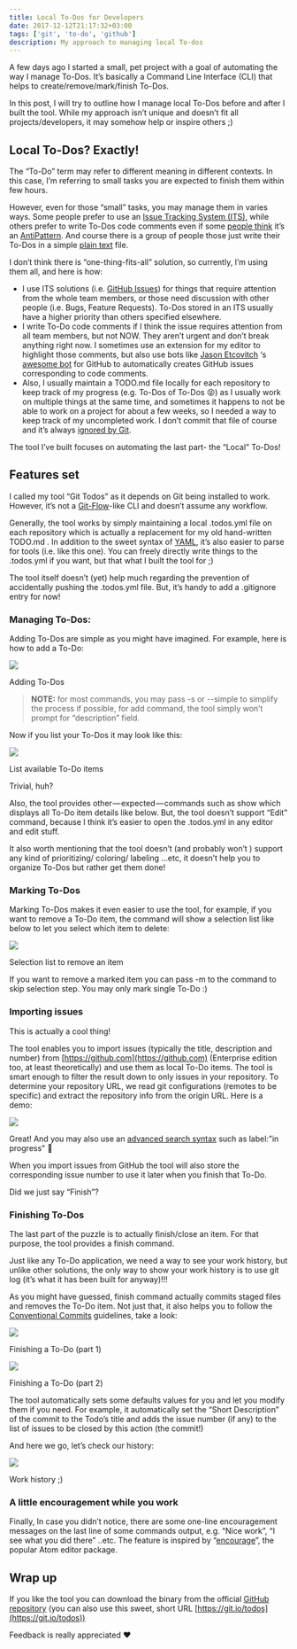 ```yaml
---
title: Local To-Dos for Developers
date: 2017-12-12T21:17:32+03:00
tags: ['git', 'to-do', 'github']
description: My approach to managing local To-dos
---
```


A few days ago I started a small, pet project with a goal of automating the way I manage To-Dos. It’s basically a Command Line Interface (CLI) that helps to create/remove/mark/finish To-Dos.

In this post, I will try to outline how I manage local To-Dos before and after I built the tool. While my approach isn’t unique and doesn’t fit all projects/developers, it may somehow help or inspire others ;)

## Local To-Dos? Exactly!

The “To-Do” term may refer to different meaning in different contexts. In this case, I’m referring to small tasks you are expected to finish them within few hours.

However, even for those “small” tasks, you may manage them in varies ways. Some people prefer to use an [Issue Tracking System (ITS),](https://en.wikipedia.org/wiki/Issue_tracking_system) while others prefer to write To-Dos code comments even if some [people think](http://wiki.c2.com/?TodoCommentsConsideredHarmful) it’s an [AntiPattern](https://en.wikipedia.org/wiki/Anti-pattern). And course there is a group of people those just write their To-Dos in a simple [plain text](http://todotxt.org) file.

I don’t think there is “one-thing-fits-all” solution, so currently, I’m using them all, and here is how:

- I use ITS solutions (i.e. [GitHub Issues](https://guides.github.com/features/issues/)) for things that require attention from the whole team members, or those need discussion with other people (i.e. Bugs, Feature Requests). To-Dos stored in an ITS usually have a higher priority than others specified elsewhere.
- I write To-Do code comments if I think the issue requires attention from all team members, but not NOW. They aren’t urgent and don’t break anything right now. I sometimes use an extension for my editor to highlight those comments, but also use bots like [Jason Etcovitch](https://medium.com/u/b086ceef8d48) ‘s [awesome bot](https://github.com/apps/todo) for GitHub to automatically creates GitHub issues corresponding to code comments.
- Also, I usually maintain a TODO.md file locally for each repository to keep track of my progress (e.g. To-Dos of To-Dos 😝) as I usually work on multiple things at the same time, and sometimes it happens to not be able to work on a project for about a few weeks, so I needed a way to keep track of my uncompleted work. I don’t commit that file of course and it’s always [ignored by Git](https://git-scm.com/docs/gitignore).

The tool I’ve built focuses on automating the last part- the “Local” To-Dos!

## Features set

I called my tool “Git Todos” as it depends on Git being installed to work. However, it’s not a [Git-Flow](http://nvie.com/posts/a-successful-git-branching-model/)-like CLI and doesn’t assume any workflow.

Generally, the tool works by simply maintaining a local .todos.yml file on each repository which is actually a replacement for my old hand-written TODO.md . In addition to the sweet syntax of [YAML](https://en.wikipedia.org/wiki/YAML), it’s also easier to parse for tools (i.e. like this one). You can freely directly write things to the .todos.yml if you want, but that what I built the tool for ;)

The tool itself doesn’t (yet) help much regarding the prevention of accidentally pushing the .todos.yml file. But, it’s handy to add a .gitignore entry for now!

### Managing To-Dos:

Adding To-Dos are simple as you might have imagined. For example, here is how to add a To-Do:

![](https://cdn-images-1.medium.com/max/600/1*Mi7-Uc1NnF9evk32caBW0A.png)<figcaption>Adding To-Dos</figcaption>

> **NOTE:** for most commands, you may pass -s or --simple to simplify the process if possible, for add command, the tool simply won’t prompt for “description” field.

Now if you list your To-Dos it may look like this:

![](https://cdn-images-1.medium.com/max/600/1*CHzEFAs8Un9M0dLc1ojIvg.png)<figcaption>List available To-Do items</figcaption>

Trivial, huh?

Also, the tool provides other — expected — commands such as show which displays all To-Do item details like below. But, the tool doesn’t support “Edit” command, because I think it’s easier to open the .todos.yml in any editor and edit stuff.

It also worth mentioning that the tool doesn’t (and probably won’t ) support any kind of prioritizing/ coloring/ labeling …etc, it doesn’t help you to organize To-Dos but rather get them done!

### Marking To-Dos

Marking To-Dos makes it even easier to use the tool, for example, if you want to remove a To-Do item, the command will show a selection list like below to let you select which item to delete:

![](https://cdn-images-1.medium.com/max/599/1*601g6iQhl7g88kphFdaF6w.png)<figcaption>Selection list to remove an item</figcaption>

If you want to remove a marked item you can pass -m to the command to skip selection step. You may only mark single To-Do :)

### Importing issues

This is actually a cool thing!

The tool enables you to import issues (typically the title, description and number) from [https://github.com](https://github.com) (Enterprise edition too, at least theoretically) and use them as local To-Do items. The tool is smart enough to filter the result down to only issues in your repository. To determine your repository URL, we read git configurations (remotes to be specific) and extract the repository info from the origin URL. Here is a demo:

![](https://cdn-images-1.medium.com/max/600/1*utfhmtllHJXbXy-H03a3DA.png)

Great! And you may also use an [advanced search syntax](https://help.github.com/articles/searching-issues-and-pull-requests/) such as label:"in progress" 🙌

When you import issues from GitHub the tool will also store the corresponding issue number to use it later when you finish that To-Do.

Did we just say “Finish”?

### Finishing To-Dos

The last part of the puzzle is to actually finish/close an item. For that purpose, the tool provides a finish command.

Just like any To-Do application, we need a way to see your work history, but unlike other solutions, the only way to show your work history is to use git log (it’s what it has been built for anyway)!!!

As you might have guessed, finish command actually commits staged files and removes the To-Do item. Not just that, it also helps you to follow the [Conventional Commits](https://conventionalcommits.org/lang/en) guidelines, take a look:

![](https://cdn-images-1.medium.com/max/794/1*F049P2L9WT8Mf15MAjgV_A.png)<figcaption>Finishing a To-Do (part 1)</figcaption>

![](https://cdn-images-1.medium.com/max/794/1*jCv0Cn4yP9BP5zvri83Ccg.png)<figcaption>Finishing a To-Do (part 2)</figcaption>

The tool automatically sets some defaults values for you and let you modify them if you need. For example, it automatically set the “Short Description” of the commit to the Todo’s title and adds the issue number (if any) to the list of issues to be closed by this action (the commit!)

And here we go, let’s check our history:

![](https://cdn-images-1.medium.com/max/655/1*xHdnhhQOpDET8RfcUkNnaQ.png)<figcaption>Work history ;)</figcaption>

### A little encouragement while you work

Finally, In case you didn’t notice, there are some one-line encouragement messages on the last line of some commands output, e.g. “Nice work”, “I see what you did there” ..etc. The feature is inspired by “[encourage](https://github.com/Haacked/encourage-atom)”, the popular Atom editor package.

## Wrap up

If you like the tool you can download the binary from the official [GitHub repository](https://github.com/ahmed-taj/git-todos) (you can also use this sweet, short URL [https://git.io/todos](https://git.io/todos))

Feedback is really appreciated ❤
